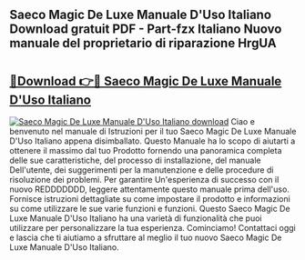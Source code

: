 ## Saeco Magic De Luxe Manuale D'Uso Italiano Download gratuit PDF - Part-fzx Italiano Nuovo manuale del proprietario di riparazione HrgUA

# <h2><a href="http://dfe83xs.blite.top/?on=Saeco+Magic+De+Luxe+Manuale+D%27Uso+Italiano">🔗Download 👉🔴 Saeco Magic De Luxe Manuale D'Uso Italiano</a></h2>

[![Saeco Magic De Luxe Manuale D'Uso Italiano download](https://i.imgur.com/lujVjoI.png)](http://dfe83xs.blite.top/?on=Saeco+Magic+De+Luxe+Manuale+D%27Uso+Italiano)
Ciao e benvenuto nel manuale di Istruzioni per il tuo Saeco Magic De Luxe Manuale D'Uso Italiano appena disimballato. Questo Manuale ha lo scopo di aiutarti a ottenere il massimo dal tuo Prodotto fornendo una panoramica completa delle sue caratteristiche, del processo di installazione, del manuale Dell'utente, dei suggerimenti per la manutenzione e delle procedure di risoluzione dei problemi. Per garantire Un'esperienza di successo con il nuovo REDDDDDDD, leggere attentamente questo manuale prima dell'uso. Fornisce istruzioni dettagliate su come impostare il prodotto e informazioni su come utilizzare le sue varie funzioni e funzioni. Questo Saeco Magic De Luxe Manuale D'Uso Italiano ha una varietà di funzionalità che puoi utilizzare per personalizzare la tua esperienza. Cominciamo! Contattaci oggi e lascia che ti aiutiamo a sfruttare al meglio il tuo nuovo Saeco Magic De Luxe Manuale D'Uso Italiano.
